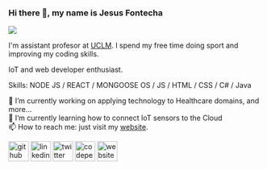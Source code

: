 ### Hi there 👋, my name is Jesus Fontecha
![](https://jfontecha.github.io/images/banner_profile_largebn.png)

I'm assistant profesor at <a href="https://www.uclm.es/?sc_lang=en">UCLM</a>. I spend my free time doing sport and improving my coding skills. <p>IoT and web developer enthusiast.</p>

Skills: NODE JS / REACT / MONGOOSE OS / JS / HTML / CSS / C# / Java

🔭 I’m currently working on applying technology to Healthcare domains, and more...<br/> 🌱 I’m currently learning how to connect IoT sensors to the Cloud<br/> 📫 How to reach me: just visit my <a href="http://jesusfontecha.name">website</a>. 

[<img src='https://cdn.jsdelivr.net/npm/simple-icons@3.0.1/icons/github.svg' alt='github' height='40'>](https://github.com/jfontecha)  [<img src='https://cdn.jsdelivr.net/npm/simple-icons@3.0.1/icons/linkedin.svg' alt='linkedin' height='40'>](https://www.linkedin.com/in/jesús-fontecha-b9889628/)  [<img src='https://cdn.jsdelivr.net/npm/simple-icons@3.0.1/icons/twitter.svg' alt='twitter' height='40'>](https://twitter.com/jesus_fontecha)  [<img src='https://cdn.jsdelivr.net/npm/simple-icons@3.0.1/icons/codepen.svg' alt='codepen' height='40'>](https://codepen.io/jfontecha)  [<img src='https://cdn.jsdelivr.net/npm/simple-icons@3.0.1/icons/icloud.svg' alt='website' height='40'>](http://jesusfontecha.name)  
